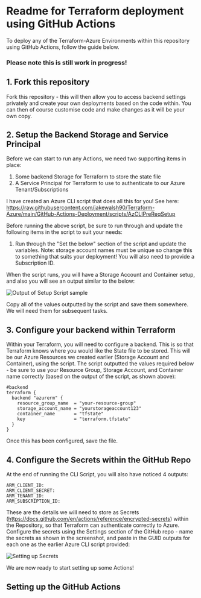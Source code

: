 # Readme for Terraform deployment using GitHub Actions
To deploy any of the Terraform-Azure Environments within this repository using GitHub Actions, follow the guide below. 

### Please note this is still work in progress!

## 1. Fork this repository

Fork this repository - this will then allow you to access backend settings privately and create your own deployments based on the code within. You can then of course customise code and make changes as it will be your own copy.  

## 2. Setup the Backend Storage and Service Principal

Before we can start to run any Actions, we need two supporting items in place:

1. Some backend Storage for Terraform to store the state file
2. A Service Principal for Terraform to use to authenticate to our Azure Tenant/Subscriptions

I have created an Azure CLI script that does all this for you! See here: https://raw.githubusercontent.com/jakewalsh90/Terraform-Azure/main/GitHub-Actions-Deployment/scripts/AzCLIPreReqSetup

Before running the above script, be sure to run through and update the following items in the script to suit your needs:

1. Run through the "Set the below" section of the script and update the variables. Note: storage account names must be unique so change this to something that suits your deployment! You will also need to provide a Subscription ID.

When the script runs, you will have a Storage Account and Container setup, and also you will see an output similar to the below:

![Output of Setup Script sample](https://raw.githubusercontent.com/jakewalsh90/Terraform-Azure/main/GitHub-Actions-Deployment/images/ScriptOutputSample.png)

Copy all of the values outputted by the script and save them somewhere. We will need them for subsequent tasks. 

## 3. Configure your backend within Terraform

Within your Terraform, you will need to configure a backend. This is so that Terraform knows where you would like the State file to be stored. This will be our Azure Resources we created earlier (Storage Account and Container), using the script. The script outputted the values required below - be sure to use your Resource Group, Storage Account, and Container name correctly (based on the output of the script, as shown above):

    #backend
    terraform {
      backend "azurerm" {
        resource_group_name  = "your-resource-group"
        storage_account_name = "yourstorageaccount123"
        container_name       = "tfstate"
        key                  = "terraform.tfstate"
      }
    }
    
Once this has been configured, save the file. 

## 4. Configure the Secrets within the GitHub Repo

At the end of running the CLI Script, you will also have noticed 4 outputs:

    ARM_CLIENT_ID: 
    ARM_CLIENT_SECRET: 
    ARM_TENANT_ID: 
    ARM_SUBSCRIPTION_ID:
    
These are the details we will need to store as Secrets (https://docs.github.com/en/actions/reference/encrypted-secrets) within the Repository, so that Terraform can authenticate correctly to Azure. Configure the secrets using the Settings section of the GitHub repo - name the secrets as shown in the screenshot, and paste in the GUID outputs for each one as the earlier Azure CLI script provided:

![Setting up Secrets](https://raw.githubusercontent.com/jakewalsh90/Terraform-Azure/main/GitHub-Actions-Deployment/images/GitHubSecrets.png)

We are now ready to start setting up some Actions!

## Setting up the GitHub Actions



